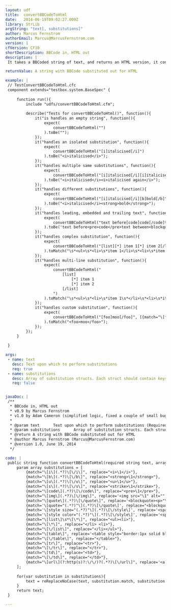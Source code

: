 ```yaml
---
layout: udf
title:  convertBBCodeToHtml
date:   2014-06-19T09:02:27.000Z
library: StrLib
argString: "text[, substitutions]"
author: Marcus Fernstrom
authorEmail: Marcus@MarcusFernstrom.com
version: 1
cfVersion: CF10
shortDescription: BBCode in, HTML out
description: |
 It takes a BBCoded string of text, and returns an HTML version, it contains the basics and is easy to expand on.

returnValue: A string with BBCode substituted out for HTML

example: |
 // TestConvertBBCodeToHtml.cfc
 component extends="testbox.system.BaseSpec" {
 
     function run(){
         include "udfs/convertBBCodeToHtml.cfm";
 
         describe("Tests for convertBBCodeToHtml()", function(){
             it("is handles an empty string", function(){
                 expect(
                     convertBBCodeToHtml("")
                 ).toBe("");
             });
             it("handles an isolated substitution", function(){
                 expect(
                     convertBBCodeToHtml("[i]italicised[/i]")
                 ).toBe("<i>italicised</i>");
             });
             it("handles multiple same substitutions", function(){
                 expect(
                     convertBBCodeToHtml("[i]italicised[/i][i]italicised again[/i]")
                 ).toBe("<i>italicised</i><i>italicised again</i>");
             });
             it("handles different substitutions", function(){
                 expect(
                     convertBBCodeToHtml("[i]italicised[/i][b]bold[/b]")
                 ).toBe("<i>italicised</i><strong>bold</strong>");
             });
             it("handles leading, embedded and trailing text", function(){
                 expect(
                     convertBBCodeToHtml("text before[code]code[/code]text between[quote]quote[/quote]text after")
                 ).toBe('text before<pre>code</pre>text between<blockquote><p>"quote"</p></blockquote>text after');
             });
             it("handles complex substitution", function(){
                 expect(
                     convertBBCodeToHtml("[list][*] item 1[*] item 2[/list]")
                 ).toMatch("\s*<ul>\s*<li>\s*item 1</li>\s*<li>\s*item 2</li></ul>\s*");
             });
             it("handles multi-line substitution", function(){
                 expect(
                     convertBBCodeToHtml("
                         [list]
                             [*] item 1
                             [*] item 2
                         [/list]
                     ")
                 ).toMatch("\s*<ul>\s*<li>\s*item 1\s*</li>\s*<li>\s*item 2\s*</li></ul>\s*");
             });
             it("handles custom substitution", function(){
                 expect(
                     convertBBCodeToHtml("[foo]moo[/foo]", [{match="\[foo\](.*?)\[\/foo\]",replace="<foo>\1</foo>"}])
                 ).toMatch("<foo>moo</foo>");
             });
         });
     }
 
 }

args:
 - name: text
   desc: Text upon which to perform substitutions
   req: true
 - name: substitutions
   desc: Array of substitution structs. Each struct should contain keys match and replace
   req: false


javaDoc: |
 /**
  * BBCode in, HTML out
  * v0.9 by Marcus Fernstrom
  * v1.0 by Adam Cameron (simplified logic, fixed a couple of small bugs, added substitutions as an argument so it can be extended)
  * 
  * @param text      Text upon which to perform substitutions (Required)
  * @param substitutions      Array of substitution structs. Each struct should contain keys match and replace (Optional)
  * @return A string with BBCode substituted out for HTML 
  * @author Marcus Fernstrom (Marcus@MarcusFernstrom.com) 
  * @version 1.0, June 19, 2014 
  */

code: |
 public string function convertBBCodeToHtml(required string text, array substitutions){
     param array substitutions = [
         {match="\[i\](.*?)\[\/i\]", replace="<i>\1</i>"},
         {match="\[b\](.*?)\[\/b\]", replace="<strong>\1</strong>"},
         {match="\[u\](.*?)\[\/u\]", replace="<u>\1</u>"},
         {match="\[s\](.*?)\[\/s\]", replace="<strike>\1</strike>"},
         {match="\[code\](.*?)\[\/code\]", replace="<pre>\1</pre>"},
         {match="\[img\](.*?)\[\/img\]", replace='<img src="\1" alt="" />'},
         {match="\[quote\](.*?)\[\/quote\]", replace='<blockquote><p>"\1"</p></blockquote>'},
         {match='\[quote="(.*?)"\](.*?)\[\/quote\]', replace="<blockquote><p>\2<br /> - \1</p></blockquote>"},
         {match='\[style size="(.*?)"\](.*?)\[\/style\]', replace='<span style="font-size:\1">\2</span>'},
         {match='\[style color="(.*?)"\](.*?)\[\/style\]', replace='<span style="color:\1;">\2</span>'},
         {match="\[list\]\s*\[\*\]", replace="<ul><li>"},
         {match="\[\*\]", replace="</li> <li>"},
         {match="\[\/list\]", replace="</li></ul>"},
         {match="\[table\]", replace='<table style="border:1px solid black;">'},
         {match="\[\/table\]", replace="</table>"},
         {match="\[tr\]", replace="<tr>"},
         {match="\[\/tr\]", replace="</tr>"},
         {match="\[td\]", replace="<td>"},
         {match="\[\/td\]", replace="</td>"},
         {match="\[url\](?:http(s)?:\/\/)?(.*?)\[\/url\]", replace='<a href="http\1://\2" target="_blank">http\1://\2</a>'}
     ];
     
     for(var substitution in substitutions){
         text = reReplaceNoCase(text, substitution.match, substitution.replace, "All");
     }
     return text;
 }

---
```


